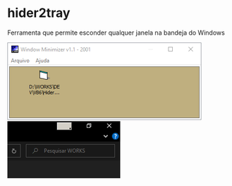 # hider2tray
Ferramenta que permite esconder qualquer janela na bandeja do Windows

![Capa](./screenshot.png?raw=true "Capa")
![button](./screenshot2.png?raw=true "button")
